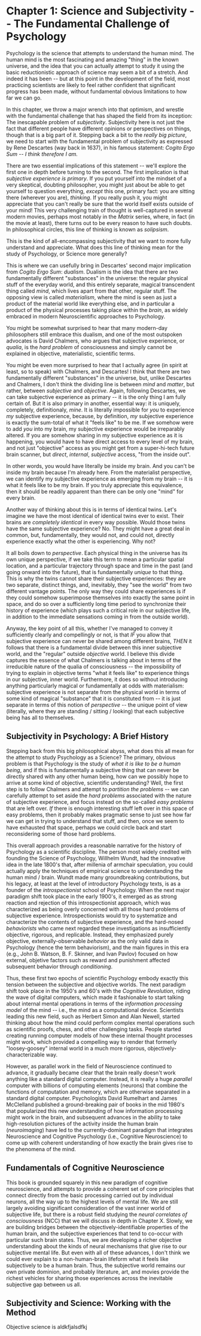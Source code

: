 # Chapter 1: Science and Subjectivity -- The Fundamental Challenge of Psychology

Psychology is the science that attempts to understand the human mind.  The human mind is the most fascinating and amazing "thing" in the known universe, and the idea that you can actually attempt to study it using the basic reductionistic approach of science may seem a bit of a stretch.  And indeed it has been -- but at this point in the development of the field, most practicing scientists are likely to feel rather confident that significant progress has been made, without fundamental obvious limitations to how far we can go.

In this chapter, we throw a major wrench into that optimism, and wrestle with the fundamental challenge that has shaped the field from its inception: The inescapable problem of *subjectivity*.  Subjectivity here is not just the fact that different people have different opinions or perspectives on things, though that is a big part of it.  Stepping back a bit to the *really big picture*, we need to start with the fundamental problem of subjectivity as expressed by Rene Descartes (way back in 1637), in his famous statement: *Cogito Ergo Sum* -- *I think therefore I am.*

There are two essential implications of this statement -- we'll explore the first one in depth before turning to the second.  The first implication is that *subjective experience is primary*.  If you put yourself into the mindset of a very skeptical, doubting philosopher, you might just about be able to get yourself to question everything, *except* this one, primary fact: you are sitting there (wherever you are), *thinking*.  If you really push it, you might appreciate that you can't really be sure that the world itself exists outside of your mind!  This very challenging train of thought is well-captured in several modern movies, perhaps most notably in the *Matrix* series, where, in fact (in the movie at least), there turns out to be every reason to have such doubts.  In philosophical circles, this line of thinking is known as *solipsism*.

This is the kind of all-encompassing subjectivity that we want to more fully understand and appreciate.  What does this line of thinking mean for the study of Psychology, or Science more generally?  

This is where we can usefully bring in Descartes' second major implication from *Cogito Ergo Sum*: *dualism*.  Dualism is the idea that there are two fundamentally different "substances" in the universe: the regular physical stuff of the everyday world, and this entirely separate, magical transcendent thing called *mind*, which lives apart from that other, regular stuff.  The opposing view is called *materialism*, where the mind is seen as just a product of the material world like everything else, and in particular a product of the physical processes taking place within the *brain*, as widely embraced in modern Neuroscientific approaches to Psychology.

You might be somewhat surprised to hear that many modern-day philosophers still embrace this dualism, and one of the most outspoken advocates is David Chalmers, who argues that subjective experience, or *qualia*, is the *hard problem* of consciousness and simply cannot be explained in objective, materialistic, scientific terms.

You might be even more surprised to hear that I actually agree (in spirit at least, so to speak) with Chalmers, and Descartes!  I think that there are two fundamentally different "substances" in the universe, but, unlike Descartes and Chalmers, I don't think the dividing line is between *mind* and *matter*, but rather, between *subjective* and *objective*.  Again, following Descartes, we can take subjective experience as primary -- it is the only thing I am fully certain of.  But it is also primary in another, essential way: it is uniquely, completely, definitionaly, *mine*.  It is literally impossible for *you* to experience *my* subjective experience, because, by definition, *my* subjective experience is exactly the sum-total of what it "feels like" to be me.  If we somehow were to add *you* into my brain, my subjective experience would be irreparably altered.  If you are somehow sharing in my subjective experience as it is happening, you would have to have direct access to every level of my brain, and not just "objective" access as you might get from a super-hi-tech future brain scanner, but *direct*, *internal*, *subjective* access, "from the inside out".

In other words, you would have literally be inside my brain.  And you can't be inside my brain because I'm already here.  From the materialist perspective, we can identify my subjective experience as emerging from my brain -- it is what it feels like to be my brain.  If you truly appreciate this equivalence, then it should be readily apparent than there can be only one "mind" for every brain.

Another way of thinking about this is in terms of identical twins.  Let's imagine we have the most identical of identical twins ever to exist.  Their brains are *completely identical* in every way possible.  Would those twins have the same subjective experience? No.  They might have a great deal in common, but, fundamentally, they would not, and could not, directly experience exactly what the other is experiencing.  Why not?

It all boils down to *perspective*.  Each physical thing in the universe has its own unique perspective, if we take this term to mean a particular spatial location, and a particular trajectory through space and time in the past (and going onward into the future), that is fundamentally *unique* to that thing.  This is why the twins cannot share their subjective experiences: they are two separate, distinct things, and, inevitably, they "see the world" from two different vantage points.  The only way they could share experiences is if they could somehow superimpose themselves into exactly the same point in space, and do so over a sufficiently long time period to synchronize their history of experience (which plays such a critical role in our subjective life, in addition to the immediate sensations coming in from the outside world).

Anyway, the key point of all this, whether I've managed to convey it sufficiently clearly and compellingly or not, is that *IF* you allow that subjective experience can never be shared among different brains, *THEN* it follows that there is a fundamental divide between this inner subjective world, and the "regular" outside *objective* world.  I believe this divide captures the essence of what Chalmers is talking about in terms of the irreducible nature of the qualia of consciousness -- the impossibility of trying to explain in objective terms "what it feels like" to experience things in our subjective, inner world.  Furthermore, it does so without introducing anything particularly magical or fundamentally at odds with materialism: subjective experience is not separate from the physical world in terms of some kind of magical "substance" that it is constituted from -- it is just separate in terms of this notion of *perspective* -- the unique point of view (literally, where they are standing / sitting / looking) that each subjective being has all to themselves.

## Subjectivity in Psychology: A Brief History

Stepping back from this big philosophical abyss, what does this all mean for the attempt to study Psychology as a Science?  The primary, obvious problem is that Psychology is the study of *what it is like to be a human being*, and if this is fundamentally a subjective thing that can never be directly shared with any other human being, how can we possibly hope to arrive at some kind of objective, scientific understanding?  Well, the first step is to follow Chalmers and attempt to *partition the problems* -- we can carefully attempt to set aside the *hard problems* associated with the nature of subjective experience, and focus instead on the so-called *easy problems* that are left over.  *If* there is enough interesting stuff left over in this space of easy problems, then it probably makes pragmatic sense to just see how far we can get in trying to understand that stuff, and then, once we seem to have exhausted that space, perhaps we could circle back and start reconsidering some of those hard problems.

This overall approach provides a reasonable narrative for the history of Psychology as a scientific discipline.  The person most widely credited with founding the Science of Psychology, Willhelm Wundt, had the innovative idea in the late 1800's that, after millenia of armchair speculation, you could actually apply the techniques of empirical science to understanding the human mind / brain.  Wundt made many groundbreaking contributions, but his legacy, at least at the level of introductory Psychology texts, is as a founder of the *introspectionist* school of Psychology.  When the next major paradigm shift took place in the early 1900's, it emerged as as strong reaction and rejection of this introspectionist approach, which was characterized as being overly concerned with all those hard problems of subjective experience.  Introspectionists would try to systematize and characterize the contents of subjective experience, and the hard-nosed *behaviorists* who came next regarded these investigations as insufficiently objective, rigorous, and replicable.  Instead, they emphasized purely objective, externally-observable *behavior* as the only valid data in Psychology (hence the term behaviorism), and the main figures in this era (e.g., John B. Watson, B. F. Skinner, and Ivan Pavlov) focused on how external, objetive factors such as reward and punishment affected subsequent behavior through *conditioning*.

Thus, these first two epochs of scientific Psychology embody exactly this tension between the subjective and objective worlds.  The next paradigm shift took place in the 1950's and 60's with the *Cognitive Revolution*, riding the wave of digital computers, which made it fashionable to start talking about internal mental operations in terms of the *information processing model* of the mind -- i.e., the mind as a computational device.  Scientists leading this new field, such as Herbert Simon and Alan Newell, started thinking about how the mind could perform complex mental operations such as scientific proofs, chess, and other challenging tasks.  People started creating running computer models of how these internal thought processes might work, which provided a compelling way to render that formerly "loosey-goosey" internal world in a much more rigorous, objectively-characterizable way.

However, as parallel work in the field of Neuroscience continued to advance, it gradually became clear that the brain really doesn't work anything like a standard digital computer.  Instead, it is really a huge *parallel* computer with billions of computing elements (neurons) that combine the functions of computation and memory, which are otherwise separated in a standard digital computer.  Psychologists David Rumelhart and James McClelland published a ground-breaking pair of books in the mid 1980's that popularized this new understanding of how information processing might work in the brain, and subsequent advances in the ability to take high-resolution pictures of the activity inside the human brain (*neuroimaging*) have led to the currently-dominant paradigm that integrates Neuroscience and Cognitive Psychology (i.e., Cognitive Neuroscience) to come up with coherent understanding of how exactly the brain gives rise to the phenomena of the mind.

## Fundamentals of Cognitive Neuroscience

This book is grounded squarely in this new paradigm of cognitive neuroscience, and attempts to provide a coherent set of core principles that connect directly from the basic processing carried out by individual neurons, all the way up to the highest levels of mental life.  We are still largely avoiding significant consideration of the vast inner world of subjective life, but there is a robust field studying the *neural correlates of consciousness* (NCC) that we will discuss in depth in Chapter X.  Slowly, we are building bridges between the objectively-identifiable properties of the human brain, and the subjective experiences that tend to co-occur with particular such brain states.  Thus, we are developing a richer objective understanding about the kinds of neural mechanisms that give rise to our subjective mental life.  But even with all of these advances, I don't think we could ever explain to a non-human-brain lifeform what it feels like subjectively to be a human brain.  Thus, the subjective world remains our own private dominion, and probably literature, art, and movies provide the richest vehicles for sharing those experiences across the inevitable subjective gap between us all.

## Subjectivity and Science: Working with the Method

Objective science is aldkfjalsdfkj



